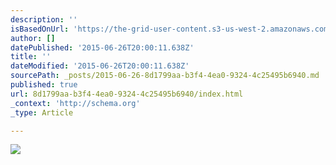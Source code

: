 ```yaml
---
description: ''
isBasedOnUrl: 'https://the-grid-user-content.s3-us-west-2.amazonaws.com/2c97d4ad-e1ea-47d0-8494-6a54324f46f7.jpg'
author: []
datePublished: '2015-06-26T20:00:11.638Z'
title: ''
dateModified: '2015-06-26T20:00:11.638Z'
sourcePath: _posts/2015-06-26-8d1799aa-b3f4-4ea0-9324-4c25495b6940.md
published: true
url: 8d1799aa-b3f4-4ea0-9324-4c25495b6940/index.html
_context: 'http://schema.org'
_type: Article

---
```

![](https://the-grid-user-content.s3-us-west-2.amazonaws.com/2c97d4ad-e1ea-47d0-8494-6a54324f46f7.jpg)